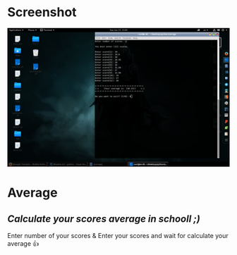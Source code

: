 # **Screenshot**

![Screenshot](Average.png)

# Average
## _Calculate your scores average in schooll ;)_

Enter number of your scores
&
Enter your scores and wait for calculate your average :+1:
